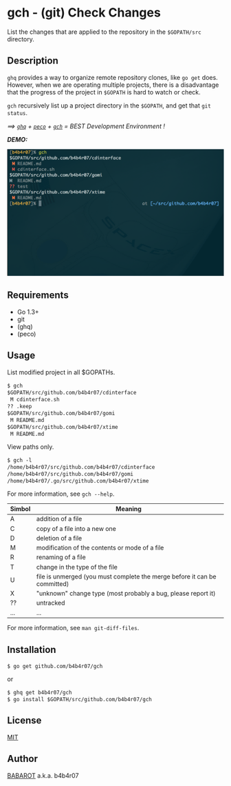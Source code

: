 # gch - (git) Check Changes

List the changes that are applied to the repository in the `$GOPATH/src` directory.

## Description

`ghq` provides a way to organize remote repository clones, like `go get` does. However, when we are operating multiple projects, there is a disadvantage that the progress of the project in `$GOPATH` is hard to watch or check.

`gch` recursively list up a project directory in the `$GOPATH`, and get that `git status`.

*==> [`ghq`](https://github.com/motemen/ghq) + [`peco`](https://github.com/peco/peco) + [`gch`](https://github.com/b4b4r07/gch) = BEST Development Environment !*

***DEMO:***

![demo](gch.png)

## Requirements

- Go 1.3+
- git
- (ghq)
- (peco)

## Usage

List modified project in all $GOPATHs.

```console
$ gch
$GOPATH/src/github.com/b4b4r07/cdinterface
 M cdinterface.sh
?? .keep
$GOPATH/src/github.com/b4b4r07/gomi
 M README.md
$GOPATH/src/github.com/b4b4r07/xtime
 M README.md
```

View paths only.

```console
$ gch -l
/home/b4b4r07/src/github.com/b4b4r07/cdinterface
/home/b4b4r07/src/github.com/b4b4r07/gomi
/home/b4b4r07/.go/src/github.com/b4b4r07/xtime
```

For more information, see `gch --help`.

| Simbol | Meaning |
|---|---|
| A | addition of a file |
| C | copy of a file into a new one |
| D | deletion of a file |
| M | modification of the contents or mode of a file |
| R | renaming of a file |
| T | change in the type of the file |
| U | file is unmerged (you must complete the merge before it can be committed) |
| X | "unknown" change type (most probably a bug, please report it) |
| ?? | untracked |
| ... | ... |

For more information, see `man git-diff-files`.

## Installation

	$ go get github.com/b4b4r07/gch

or

	$ ghq get b4b4r07/gch
	$ go install $GOPATH/src/github.com/b4b4r07/gch

## License

[MIT](https://raw.githubusercontent.com/b4b4r07/dotfiles/master/doc/LICENSE-MIT.txt)

## Author

[BABAROT](http://tellme.tokyo) a.k.a. b4b4r07
